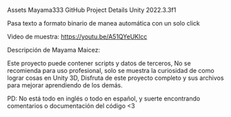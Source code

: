 Assets Mayama333 GitHub
Project Details
Unity 2022.3.3f1

Pasa texto a formato binario de manea automática con un solo click

Video de muestra:
https://youtu.be/A51QYeUKlcc

Descripción de Mayama Maicez:
 
Este proyecto puede contener scripts y datos de terceros,
No se recomienda para uso profesional, solo se muestra la
curiosidad de como lograr cosas en Unity 3D,
Disfruta de este proyecto completo y sus archivos para mejorar
aprendiendo de los demás.

PD: No está todo en inglés o todo en español, y suerte encontrando
comentarios o documentación del código <3
